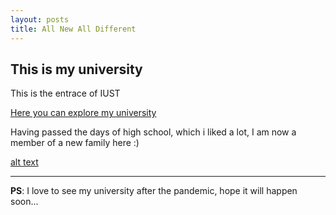 ```yaml
---
layout: posts
title: All New All Different
---
```


## This is my university
This is the entrace of IUST

[Here you can explore my university](http://vt.iust.ac.ir)

Having passed the days of high school, which i liked a lot, I am now a member of a new family here :)



[alt text](../assets/images/unnamed.jpg "A new stage of life")

---
**PS**: I love to see my university after the pandemic, hope it will happen soon...
